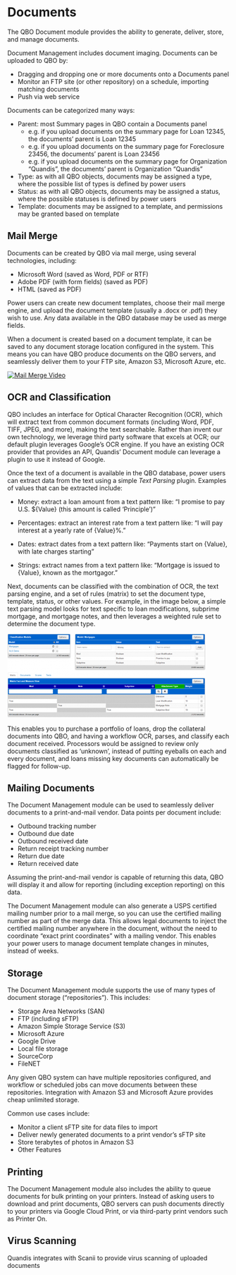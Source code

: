 # Documents

The QBO Document module provides the ability to generate, deliver, store, and manage documents.

Document Management includes document imaging. Documents can be uploaded to QBO by:

* Dragging and dropping one or more documents onto a Documents panel
* Monitor an FTP site (or other repository) on a schedule, importing matching documents
* Push via web service

Documents can be categorized many ways:

* Parent: most Summary pages in QBO contain a Documents panel
  * e.g. if you upload documents on the summary page for Loan 12345, the documents’ parent is Loan 12345
  * e.g. if you upload documents on the summary page for Foreclosure 23456, the documents’ parent is Loan 23456
  * e.g. if you upload documents on the summary page for Organization “Quandis”, the documents’ parent is Organization “Quandis”
* Type: as with all QBO objects, documents may be assigned a type, where the possible list of types is defined by power users
* Status: as with all QBO objects, documents may be assigned a status, where the possible statuses is defined by power users
* Template: documents may be assigned to a template, and permissions may be granted based on template

## Mail Merge

Documents can be created by QBO via mail merge, using several technologies, including:

* Microsoft Word (saved as Word, PDF or RTF)
* Adobe PDF (with form fields) (saved as PDF)
* HTML (saved as PDF)

Power users can create new document templates, choose their mail merge engine, and upload the document template (usually a .docx or .pdf) they wish to use. Any data available in the QBO database may be used as merge fields.

When a document is created based on a document template, it can be saved to any document storage location configured in the system. This means you can have QBO produce documents on the QBO servers, and seamlessly deliver them to your FTP site, Amazon S3, Microsoft Azure, etc.

[![Mail Merge Video](https://img.youtube.com/vi/0ysVdPS6b3U/0.jpg)](https://www.youtube.com/watch?v=0ysVdPS6b3U)

## OCR and Classification

QBO includes an interface for Optical Character Recognition (OCR), which will extract text from common document formats 
(including Word, PDF, TIFF, JPEG, and more), making the text searchable. Rather than invent our own technology, 
we leverage third party software that excels at OCR; our default plugin leverages Google’s OCR engine. 
If you have an existing OCR provider that provides an API, Quandis’ Document module can leverage a plugin to use it instead of Google.

Once the text of a document is available in the QBO database, power users can extract data from the text using a simple 
*Text Parsing* plugin. Examples of values that can be extracted include:

* Money: extract a loan amount from a text pattern like:
“I promise to pay U.S. ${Value} (this amount is called ‘Principle’)”

* Percentages: extract an interest rate from a text pattern like:
“I will pay interest at a yearly rate of {Value}%.”
* Dates: extract dates from a text pattern like:
“Payments start on {Value}, with late charges starting”

* Strings: extract names from a text pattern like:
“Mortgage is issued to {Value}, known as the mortgagor.”

Next, documents can be classified with the combination of OCR, the text parsing engine, and a set of rules (matrix) 
to set the document type, template, status, or other values. For example, in the image below, a simple text parsing 
model looks for text specific to loan modifications, subprime mortgage, and mortgage notes, and then leverages a 
weighted rule set to determine the document type.

![Document Classification](/articles/Document.Classification-450x190.png)

This enables you to purchase a portfolio of loans, drop the collateral documents into QBO, and having a workflow OCR, 
parses, and classify each document received. Processors would be assigned to review only documents classified as ‘unknown’, 
instead of putting eyeballs on each and every document, and loans missing key documents can automatically be flagged for follow-up.

## Mailing Documents

The Document Management module can be used to seamlessly deliver documents to a print-and-mail vendor. 
Data points per document include:

* Outbound tracking number
* Outbound due date
* Outbound received date
* Return receipt tracking number
* Return due date
* Return received date

Assuming the print-and-mail vendor is capable of returning this data, QBO will display it and allow for reporting 
(including exception reporting) on this data.

The Document Management module can also generate a USPS certified mailing number prior to a mail merge, 
so you can use the certified mailing number as part of the merge data. This allows legal documents to inject the 
certified mailing number anywhere in the document, without the need to coordinate “exact print coordinates” with a mailing vendor. 
This enables your power users to manage document template changes in minutes, instead of weeks.

## Storage

The Document Management module supports the use of many types of document storage (“repositories”). This includes:

* Storage Area Networks (SAN)
* FTP (including sFTP)
* Amazon Simple Storage Service (S3)
* Microsoft Azure
* Google Drive
* Local file storage
* SourceCorp
* FileNET

Any given QBO system can have multiple repositories configured, and workflow or scheduled jobs can move documents 
between these repositories. Integration with Amazon S3 and Microsoft Azure provides cheap unlimited storage.

Common use cases include:

* Monitor a client sFTP site for data files to import
* Deliver newly generated documents to a print vendor’s sFTP site
* Store terabytes of photos in Amazon S3
* Other Features

## Printing

The Document Management module also includes the ability to queue documents for bulk printing on your printers. 
Instead of asking users to download and print documents, QBO servers can push documents directly to your printers 
via Google Cloud Print, or via third-party print vendors such as Printer On.

## Virus Scanning

Quandis integrates with Scanii to provide virus scanning of uploaded documents
